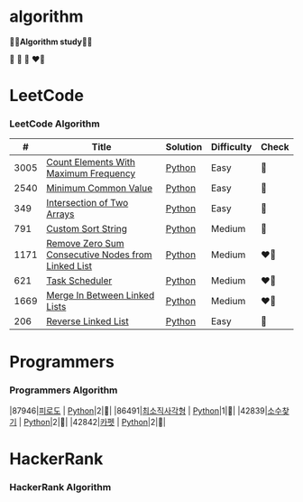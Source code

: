 # algorithm
**👩‍💻Algorithm study👩‍💻**

💛 💙 🩷 ❤️‍🔥 

LeetCode
========

### LeetCode Algorithm


| # | Title | Solution | Difficulty | Check |
|---| ----- | -------- | ---------- | ------| 
|3005|[Count Elements With Maximum Frequency](https://leetcode.com/problems/count-elements-with-maximum-frequency/) | [Python](./leetcode/3005/countElements.py)|Easy|💛|
|2540|[Minimum Common Value](https://leetcode.com/problems/minimum-common-value/) | [Python](./leetcode/2540/minimumCommonValue.py)|Easy|💛|
|349|[Intersection of Two Arrays](https://leetcode.com/problems/intersection-of-two-arrays/) | [Python](./leetcode/349/intersectionOfTwoArrays.py)|Easy|💛|
|791|[Custom Sort String](https://leetcode.com/problems/custom-sort-string/) | [Python](./leetcode/791/customSortString.py)|Medium|💙|
|1171|[Remove Zero Sum Consecutive Nodes from Linked List](https://leetcode.com/problems/remove-zero-sum-consecutive-nodes-from-linked-list/) | [Python](./leetcode/1171/removeZeroSum.py)|Medium|❤️‍🔥|
|621|[Task Scheduler](https://leetcode.com/problems/task-scheduler/) | [Python](./leetcode/621/taskScheduler.py)|Medium|❤️‍🔥|
|1669|[Merge In Between Linked Lists](https://leetcode.com/problems/merge-in-between-linked-lists/) | [Python](./leetcode/1669/mergeInBetweenLinkedList.py)|Medium|❤️‍🔥|
|206|[Reverse Linked List](https://leetcode.com/problems/reverse-linked-list/?envType=daily-question&envId=2024-03-21) | [Python](./leetcode/206/reverseLinkedList.py)|Easy|💙|

Programmers
========

### Programmers Algorithm
|87946|[피로도](https://school.programmers.co.kr/learn/courses/30/lessons/87946) | [Python](./programmers/87946/dungeons.py)|2|💙|
|86491|[최소직사각형](https://school.programmers.co.kr/learn/courses/30/lessons/86491) | [Python](./programmers/86491/wallet.py)|1|💛|
|42839|[소수찾기](https://school.programmers.co.kr/learn/courses/30/lessons/42839) | [Python](./programmers/42839/findPrime.py)|2|💙|
|42842|[카펫](https://school.programmers.co.kr/learn/courses/30/lessons/42842) | [Python](./programmers/42842/yellowBrown.py)|2|💛|


HackerRank
========

### HackerRank Algorithm
